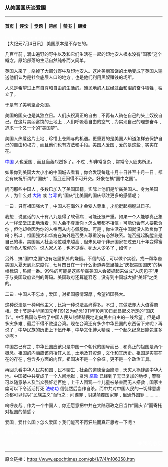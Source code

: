 ### 从美国国庆谈爱国

---

#### [首页](../../../..?n106358) &nbsp;|&nbsp; [评论](../../../../../epoch-comment?n106358) &nbsp;|&nbsp; [专题](../../../../../epoch-special?n106358) &nbsp;|&nbsp; [禁闻](../../../../../epoch-news?n106358) &nbsp;|&nbsp; [禁书](../../../../../books?n106358) &nbsp;|&nbsp; [翻墙](https://github.com/gfw-breaker/nogfw/blob/master/README.md?n106358)


<div class="post_content" id="artbody" itemprop="articleBody">
 <!-- article content begin -->
 <p>
  <font color="#ffffff">
   (http://www.epochtimes.com)
  </font>
  <br/>
  【大纪元7月4日讯】 美国原本是不存在的。
 </p>
 <p>
  几百年前﹐满山遍野的野牛以及和它们生活在一起的印地安人根本没有“国家”这个概念。原始部落的生活自然纯朴而又简单。
 </p>
 <p>
  英国人来了﹐杀掉了大部分野牛及印地安人。这片美丽富饶的土地变成了英国人输送他们认为是社会底层人口的地方﹐也是他们利用黑奴赚钱的场所。
 </p>
 <p>
  人总是希望过上有自尊和自由的生活的。殖民地的人民经过血和泪的奋斗牺牲﹐独立了。
 </p>
 <p>
  于是有了美利坚合众国。
 </p>
 <p>
  美国的国庆也是其独立日。人们庆祝真正的自由﹐不再有人骑在自己的头上奴役自己。在这片美丽富饶的土地上﹐人们呼吸着自由的空气﹐为实现自己的理想奋斗﹐追求一个又一个的“美国梦”。
 </p>
 <p>
  美国人热爱这片土地﹐珍惜上苍赐与的机遇。更重要的是美国人知道怎样去保护自己的自由和权力﹐而且他们也有方法和手段。美国人爱国﹐爱的是这些﹐实实在在。
 </p>
 <p>
  <ok href="http://www3.epochtimes.com/news/epochnews/main/2.html">
   <font color="blue">
    中国
   </font>
  </ok>
  人也爱国﹐而且轰轰烈烈多了。不过﹐却非常复杂﹐常常令人匪夷所思。
 </p>
 <p>
  如果你到美国大大小小的中国城去看看﹐你会发现每逢十月十日甚至十月一日﹐都会有庆祝所谓的“国庆”﹐而且还闹得不可开交。好象在搞“国中之国”。
 </p>
 <p>
  问问那些中国人﹐多数已加入了美国国籍。实际上他们是华裔美国人。身为美国人﹐为什么对
  <ok href="http://www3.epochtimes.com/news/epochnews/main/2.html">
   <font color="blue">
    大陆
   </font>
  </ok>
  或
  <ok href="http://www3.epochtimes.com/news/epochnews/main/3.html">
   <font color="blue">
    台湾
   </font>
  </ok>
  的“国庆”比美国的国庆倾注更多的感情呢﹖
 </p>
 <p>
  一曰﹕只有祖国强大了﹐中国人在海外才会受人尊重﹐才能挺起胸膛过日子。
 </p>
 <p>
  我想﹐说这话的人十有八九是得了软骨病﹐可能还挺严重。如果一个人能够真正象人一样堂堂正正地活着﹐别人会不尊重你﹖怎么我都不相信﹗可能仍会有人要欺负你﹐但他却会因为你的人格而从内心佩服你。可是﹐你生活在中国就没人欺负你了吗﹖所以﹐祖国强大和华裔在海外是否受人尊重没有必然联系。能否挺起胸膛全是自己的事。美国黑人社会地位越来越高﹐但未见哪个非洲国家在过去几十年变得富强而令人敬仰的。说人家人多﹐也不见得。犹太人少多了﹐如何﹖
 </p>
 <p>
  另外﹐搞“国中之国”也有吃里扒外的嫌疑。不信的话﹐可以做个实验。找一帮华裔美国人夏天到北京度假﹐七月四日在一个什么街道弄堂里挂上“庆祝美国国庆”的横幅标语﹐热闹一番。99%的可能是这些华裔美国人会被抓起来做成“人肉包子”用于与美国政府谈判的筹码。美国政府还算能容忍﹐没有到中国城大抓“美奸”之类的。
 </p>
 <p>
  二曰﹕中国人不忘本﹐爱国﹐对祖国感情深厚﹐希望祖国强大。
 </p>
 <p>
  这种说法是一种利他主义﹐比第一种说法高尚得多。不过﹐其做法却大大值得商榷。双十节是中华民国元年(1912)为纪念1911年10月10日武昌起义所定的“国庆节”。中华民国似乎给了中国人民从封建殖民地走向民主自由的一线希望﹐但是却多灾多难﹐最后不得不败退台湾。现在台湾还有多少中华民国的东西留下来呢﹖再说了﹐中华民族的历史上下伍仟年﹐中华文化博大精深﹐一个起义纪念日能包含多少呢﹖
 </p>
 <p>
  中国古已有之﹐中华民国应该只是中国一个朝代的国号而已﹐和真正的祖国是两个概念。祖国的内涵应该包括其人民﹐土地及其资源﹐文化和其历史。祖国是实实在在的存在﹐包含多方面的内容。祖国决不是一个象征﹐更不是一个政治工具。
 </p>
 <p>
  再回头看中华人民共和国﹐民不聊生﹐社会的道德全面崩溃﹐天灾人祸肆虐中华大地。中国被中共变成了一个人间地狱﹐贪污
  <ok href="http://www.dajiyuan.com/news/epochnews/news/Focus.asp?Focus_ID=315">
   <font color="blue">
    腐败
   </font>
  </ok>
  已经到了无已复加的地步﹐警察可以随意杀人及当众强奸老百姓﹐上千人围观一个儿童被杀害而无人搭救﹐国家主席可以下令活活打死
  <ok href="http://falundafa.org">
   <font color="blue">
    法轮功
   </font>
  </ok>
  信徒然后当作自杀。而中共对中国人民的一切肆意虐杀都可以假以“民族主义”而行之﹕间谍罪﹐阴谋颠覆国家罪﹐里通外国罪…………
 </p>
 <p>
  呜呼哀哉﹐作为一个中国人﹐你还愿意把中共在大陆窃政之日当作“国庆节”而寄托对祖国的情感﹖
 </p>
 <p>
  爱国﹐爱什么国﹖怎么爱国﹖我们能否不再狂热而真正思考一下呢﹖
 </p>
 <p>
  <p>
   <font color="#ffffff">
    (http://www.dajiyuan.com)
   </font>
  </p>
  <div align="right">
   <span style="FONT-SIZE:12pt">
    <font color="#FFFFFF">
     <ok href="mailto:comment@epochtimes.com">
      ◆我的意见
     </ok>
    </font>
   </span>
  </div>
  <!-- article content end -->
  <div id="below_article_ad">
  </div>
 </p>
</div>


---

原文链接：https://www.epochtimes.com/gb/1/7/4/n106358.htm